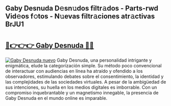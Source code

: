## Gaby Desnuda D𝚎sn𝚞dos filtr𝚊dos - Parts-rwd Vid𝚎os f𝚘tos - N𝚞evas filtr𝚊ciones atr𝚊ctivas BrJU1

# <h2><a href="http://mbddkbj.tromn.icu/?c=Gaby+Desnuda">🔗👉👉👉 Gaby Desnuda 🔗🔗</a></h2>

[![Gaby Desnuda nuevo](https://i.imgur.com/pEAQMta.gif)](http://mbddkbj.tromn.icu/?c=Gaby+Desnuda)
Gaby Desnuda, una personalidad intrigante y enigmática, elude la categorización simple. Su método poco convencional de interactuar con audiencias en línea ha atraído y ofendido a los observadores, estimulando debates sobre el consentimiento, la identidad y las complejidades de las sociedades virtuales. A pesar de la ambigüedad de sus intenciones, su huella en los medios digitales es imborrable. Con un compromiso inquebrantable y un magnetismo innegable, la presencia de Gaby Desnuda en el mundo online es imparable.
